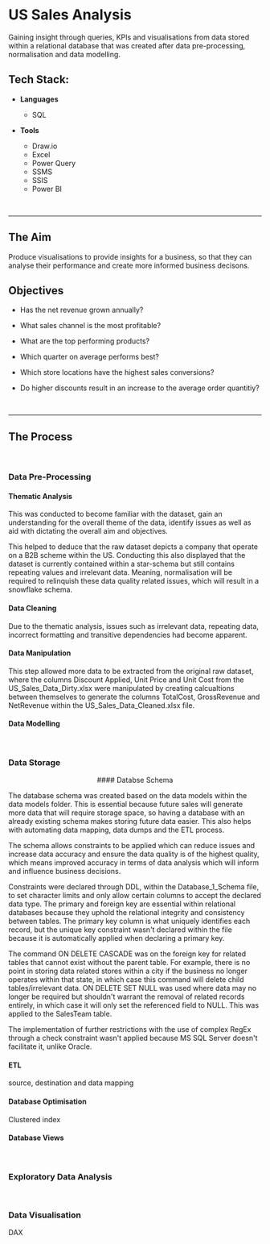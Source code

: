 # US Sales Analysis
Gaining insight through queries, KPIs and visualisations from data stored within a relational database that was created after data pre-processing, normalisation and data modelling.

## Tech Stack:
* **Languages**
  
  - SQL
    
* **Tools**
    
  - Draw.io
  - Excel
  - Power Query
  - SSMS
  - SSIS
  - Power BI
<br/>

___

## The Aim
Produce visualisations to provide insights for a business, so that they can analyse their performance and create more informed business decisons.

## Objectives
- Has the net revenue grown annually?

- What sales channel is the most profitable?

- What are the top performing products?

- Which quarter on average performs best?

- Which store locations have the highest sales conversions?

- Do higher discounts result in an increase to the average order quantitiy?
<br/>

___

## The Process

<br/>

### Data Pre-Processing


#### Thematic Analysis

This was conducted to become familiar with the dataset, gain an understanding for the overall theme of the data, identify issues as well as aid with dictating the overall aim and objectives.  

This helped to deduce that the raw dataset depicts a company that operate on a B2B scheme within the US. Conducting this also displayed that the dataset is currently  contained within a star-schema but still contains repeating values and irrelevant data. Meaning, normalisation will be required to relinquish these data quality related issues, which will result in a snowflake schema.

#### Data Cleaning

Due to the thematic analysis, issues such as irrelevant data, repeating data, incorrect formatting and transitive dependencies had become apparent. 

#### Data Manipulation

This step allowed more data to be extracted from the original raw dataset, where the columns Discount Applied, Unit Price and Unit Cost from the US_Sales_Data_Dirty.xlsx were manipulated by creating calcualtions between themselves to generate the columns TotalCost, GrossRevenue and NetRevenue within the US_Sales_Data_Cleaned.xlsx file.

#### Data Modelling


<br/>

### Data Storage

<center> #### Databse Schema </center>

The database schema was created based on the data models within the data models folder. This is essential because future sales will generate more data that will require storage space, so having a database with an already existing schema makes storing future data easier. This also helps with automating data mapping, data dumps and the ETL process. 

The schema allows constraints to be applied which can reduce issues and increase data accuracy and ensure the data quality is of the highest quality, which means improved accuracy in terms of data analysis which will inform and influence business decisions. 

Constraints were declared through DDL, within the Database_1_Schema file, to set character limits and only allow certain columns to accept the declared data type. The primary and foreign key are essential within relational databases because they uphold the relational integrity and consistency between tables. The primary key column is what uniquely identifies each record, but the unique key constraint wasn't declared within the file because it is automatically applied when declaring a primary key. 

The command ON DELETE CASCADE was on the foreign key for related tables that cannot exist without the parent table. For example, there is no point in storing data related stores within a city if the business no longer operates within that state, in which case this command will delete child tables/irrelevant data. ON DELETE SET NULL was used where data may no longer be required but shouldn't warrant the removal of related records entirely, in which case it will only set the referenced field to NULL. This was applied to the SalesTeam table. 

The implementation of further restrictions with the use of complex RegEx through a check constraint wasn't applied because MS SQL Server doesn't facilitate it, unlike Oracle.

#### ETL
source, destination and data mapping

#### Database Optimisation 

Clustered index

#### Database Views

<br/>

### Exploratory Data Analysis

</br>

### Data Visualisation

DAX



